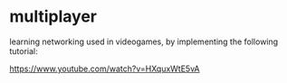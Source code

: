 # multiplayer

learning networking used in videogames, by implementing the following tutorial:

https://www.youtube.com/watch?v=HXquxWtE5vA
